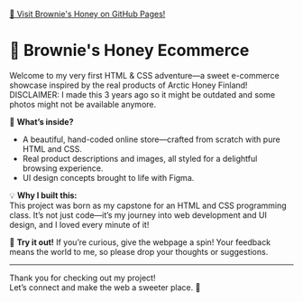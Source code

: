 [🚀 Visit Brownie's Honey on GitHub Pages!](https://leahamp.github.io/Brownie-s-Honey---First-HTML-CSS-Project/)

# 🍯 Brownie's Honey Ecommerce

Welcome to my very first HTML & CSS adventure—a sweet e-commerce showcase inspired by the real products of Arctic Honey Finland! 
DISCLAIMER: I made this 3 years ago so it might be outdated and some photos might not be available anymore. 

🌟 **What’s inside?**
- A beautiful, hand-coded online store—crafted from scratch with pure HTML and CSS.
- Real product descriptions and images, all styled for a delightful browsing experience.
- UI design concepts brought to life with Figma.

💡 **Why I built this:**  
This project was born as my capstone for an HTML and CSS programming class. It’s not just code—it’s my journey into web development and UI design, and I loved every minute of it!

🚀 **Try it out!**
If you’re curious, give the webpage a spin! Your feedback means the world to me, so please drop your thoughts or suggestions.

---

Thank you for checking out my project!  
Let’s connect and make the web a sweeter place. 🍯
